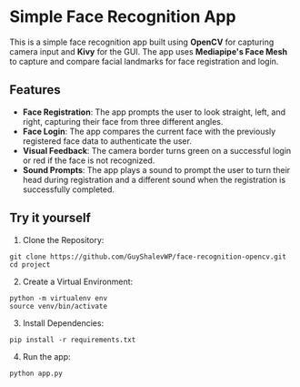 # Simple Face Recognition App

This is a simple face recognition app built using **OpenCV** for capturing camera input and **Kivy** for the GUI. The app uses **Mediapipe's Face Mesh** to capture and compare facial landmarks for face registration and login.

## Features

-   **Face Registration**: The app prompts the user to look straight, left, and right, capturing their face from three different angles.
-   **Face Login**: The app compares the current face with the previously registered face data to authenticate the user.
-   **Visual Feedback**: The camera border turns green on a successful login or red if the face is not recognized.
-   **Sound Prompts**: The app plays a sound to prompt the user to turn their head during registration and a different sound when the registration is successfully completed.

## Try it yourself

1. Clone the Repository:

```
git clone https://github.com/GuyShalevWP/face-recognition-opencv.git
cd project
```

2. Create a Virtual Environment:

```
python -m virtualenv env
source venv/bin/activate
```

3. Install Dependencies:

```
pip install -r requirements.txt
```

4. Run the app:

```
python app.py
```
